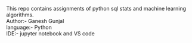 This repo contains assignments of python sql stats and machine learning algorithms.  <br>
    Author:- Ganesh Gunjal <br>
    language:- Python  <br>
    IDE:- jupyter notebook and VS code

